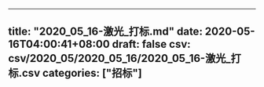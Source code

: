 
---
title: "2020_05_16-激光_打标.md"
date: 2020-05-16T04:00:41+08:00
draft: false
csv: csv/2020_05/2020_05_16/2020_05_16-激光_打标.csv
categories: ["招标"]
---
